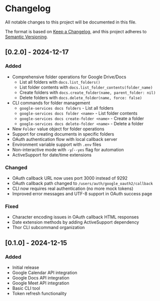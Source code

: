 # Changelog

All notable changes to this project will be documented in this file.

The format is based on [Keep a Changelog](https://keepachangelog.com/en/1.0.0/),
and this project adheres to [Semantic Versioning](https://semver.org/spec/v2.0.0.html).

## [0.2.0] - 2024-12-17

### Added
- Comprehensive folder operations for Google Drive/Docs
  - List all folders with `docs.list_folders()`
  - List folder contents with `docs.list_folder_contents(folder_name)`
  - Create folders with `docs.create_folder(name, parent_folder: nil)`
  - Delete folders with `docs.delete_folder(name, force: false)`
- CLI commands for folder management
  - `google-services docs folders` - List all folders
  - `google-services docs folder <name>` - List folder contents
  - `google-services docs create-folder <name>` - Create a folder
  - `google-services docs delete-folder <name>` - Delete a folder
- New `Folder` value object for folder operations
- Support for creating documents in specific folders
- OAuth authentication flow with local callback server
- Environment variable support with `.env` files
- Non-interactive mode with `-y`/`--yes` flag for automation
- ActiveSupport for date/time extensions

### Changed
- OAuth callback URL now uses port 3000 instead of 9292
- OAuth callback path changed to `/users/auth/google_oauth2/callback`
- CLI now requires real authentication (no more mock tokens)
- Improved error messages and UTF-8 support in OAuth success page

### Fixed
- Character encoding issues in OAuth callback HTML responses
- Date extension methods by adding ActiveSupport dependency
- Thor CLI subcommand organization

## [0.1.0] - 2024-12-15

### Added
- Initial release
- Google Calendar API integration
- Google Docs API integration
- Google Meet API integration
- Basic CLI tool
- Token refresh functionality 